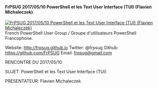 ﻿#### FrPSUG 2017/05/10 PowerShell et les Text User Interface (TUI) (Flavien Michaleczek)

[![FrPSUG 2017/05/10 PowerShell et les Text User Interface (TUI) (Flavien Michaleczek)](https://i1.ytimg.com/vi/XR06_VOqbGs/hqdefault.jpg "FrPSUG 2017/05/10 PowerShell et les Text User Interface (TUI) (Flavien Michaleczek)")](https://www.youtube.com/watch?v=XR06_VOqbGs)
French PowerShell User Group / Groupe d'utilisateurs PowerShell Francophone.

Website: http://frpsug.github.io
Twitter: @frpsug
Github: https://github.com/FrPSUG
Email: frpsug@gmail.com


RENCONTRE DU 2017/05/10

SUJET: PowerShell et les Text User Interface (TUI)

PRESENTATEUR: Flavien Michaleczek


